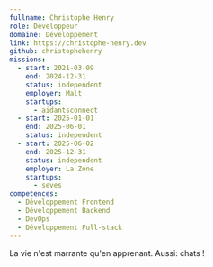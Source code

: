 ```yaml
---
fullname: Christophe Henry
role: Développeur
domaine: Développement
link: https://christophe-henry.dev
github: christophehenry
missions:
  - start: 2021-03-09
    end: 2024-12-31
    status: independent
    employer: Malt
    startups:
      - aidantsconnect
  - start: 2025-01-01
    end: 2025-06-01
    status: independent
  - start: 2025-06-02
    end: 2025-12-31
    status: independent
    employer: La Zone
    startups:
      - seves
competences:
  - Développement Frontend
  - Développement Backend
  - DevOps
  - Développement Full-stack
---
```

La vie n'est marrante qu'en apprenant. Aussi: chats !
